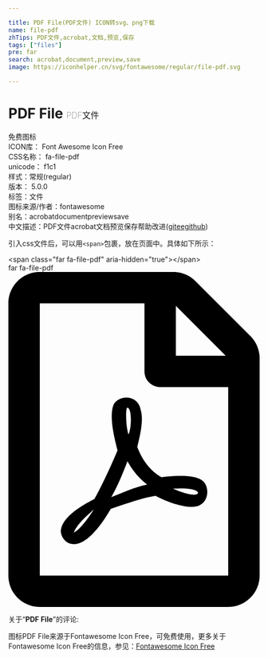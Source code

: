```yaml
---

title: PDF File(PDF文件) ICON转svg、png下载
name: file-pdf
zhTips: PDF文件,acrobat,文档,预览,保存
tags: ["files"]
pre: far
search: acrobat,document,preview,save
image: https://iconhelper.cn/svg/fontawesome/regular/file-pdf.svg

---
```


# PDF File  <small style="font-size: 60%;font-weight: 100">PDF文件</small>


<div class="detail-page">
<p>
<span><span class="badge-success badge">免费图标</span> </span>
<br/>
<span>
ICON库：
<span class="badge-secondary badge">Font Awesome Icon Free</span> 
</span>
<br/>
<span>
CSS名称：
<span class="badge-secondary badge">fa-file-pdf</span> 
</span>
<br/>
<span>
unicode：
<span class="badge-secondary badge">f1c1</span> 
<copy-btn content='f1c1' btn-title=""></copy-btn>
<copy-btn :content='String.fromCodePoint(parseInt("f1c1", 16))' btn-title="复制U"></copy-btn>
</span><br/><span>样式：<span class="badge-light badge">常规(regular)</span></span>
<br/>
<span>
版本：
<span class="badge-secondary badge">5.0.0</span> 
</span><br/><span>标签：<span class="badge-light badge"><router-link to="/tags/files.html">文件</router-link></span></span>
<br/>
<span>图标来源/作者：<span class="badge-light badge">fontawesome</span></span> 
<br/>
<span>别名：<span class="badge-light badge">acrobat</span><span class="badge-light badge">document</span><span class="badge-light badge">preview</span><span class="badge-light badge">save</span></span><br/><span class="zh-detail">中文描述：<span class="badge-primary badge">PDF文件</span><span class="badge-primary badge">acrobat</span><span class="badge-primary badge">文档</span><span class="badge-primary badge">预览</span><span class="badge-primary badge">保存</span><span class="help-link"><span>帮助改进</span>(<a href="https://gitee.com/liuwave/icon-helper/edit/master/json/fontawesome/regular/file-pdf.json" target="_blank" rel="noopener noreferrer">gitee</a><a href="https://github.com/liuwave/icon-helper/edit/master/json/fontawesome/regular/file-pdf.json" target="_blank" rel="noopener noreferrer">github</a></span>)</span><br/>
</p>
</div>
<div class="alert alert-dark">
  <i class="far fa-file-pdf fa-xs"></i>
  <i class="far fa-file-pdf fa-sm"></i>
  <i class="far fa-file-pdf fa-lg"></i>
  <i class="far fa-file-pdf fa-2x"></i>
  <i class="far fa-file-pdf fa-3x"></i>
  <i class="far fa-file-pdf fa-5x"></i>
  <i class="far fa-file-pdf fa-7x"></i>
</div>
<div>
  <p>引入css文件后，可以用<code>&lt;span&gt;</code>包裹，放在页面中。具体如下所示：    
  </p>
  <div class="alert alert-primary" style="font-size: 14px">
    &lt;span class="far fa-file-pdf" aria-hidden="true"&gt;&lt;/span&gt;
    <copy-btn content='<span class="far fa-file-pdf" aria-hidden="true"></span>'></copy-btn>
  </div>
  <div class="alert alert-secondary">
    <i class="far fa-file-pdf"
    style="font-size: 24px"
    aria-hidden="true"></i> far fa-file-pdf
    <copy-btn content="far fa-file-pdf" btn-title="复制图标名称"></copy-btn>
  </div>
</div>
<div id="svg" class="svg-wrap">
<svg xmlns="http://www.w3.org/2000/svg" viewBox="0 0 384 512"><path d="M369.9 97.9L286 14C277 5 264.8-.1 252.1-.1H48C21.5 0 0 21.5 0 48v416c0 26.5 21.5 48 48 48h288c26.5 0 48-21.5 48-48V131.9c0-12.7-5.1-25-14.1-34zM332.1 128H256V51.9l76.1 76.1zM48 464V48h160v104c0 13.3 10.7 24 24 24h104v288H48zm250.2-143.7c-12.2-12-47-8.7-64.4-6.5-17.2-10.5-28.7-25-36.8-46.3 3.9-16.1 10.1-40.6 5.4-56-4.2-26.2-37.8-23.6-42.6-5.9-4.4 16.1-.4 38.5 7 67.1-10 23.9-24.9 56-35.4 74.4-20 10.3-47 26.2-51 46.2-3.3 15.8 26 55.2 76.1-31.2 22.4-7.4 46.8-16.5 68.4-20.1 18.9 10.2 41 17 55.8 17 25.5 0 28-28.2 17.5-38.7zm-198.1 77.8c5.1-13.7 24.5-29.5 30.4-35-19 30.3-30.4 35.7-30.4 35zm81.6-190.6c7.4 0 6.7 32.1 1.8 40.8-4.4-13.9-4.3-40.8-1.8-40.8zm-24.4 136.6c9.7-16.9 18-37 24.7-54.7 8.3 15.1 18.9 27.2 30.1 35.5-20.8 4.3-38.9 13.1-54.8 19.2zm131.6-5s-5 6-37.3-7.8c35.1-2.6 40.9 5.4 37.3 7.8z"/></svg>
</div>
<detail full-name='fa-file-pdf'></detail>
<div class="icon-detail__container">
<p>关于“<b>PDF File</b>”的评论:</p>
</div>
<Vssue title="关于“PDF File”的评论" />    
<div><p>图标PDF File来源于Fontawesome Icon Free，可免费使用，更多关于  Fontawesome Icon Free的信息，参见：<a target="_blank" href="https://iconhelper.cn/fontawesome.html">Fontawesome Icon Free</a>
</p></div>
